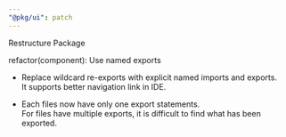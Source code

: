 ```yaml
---
"@pkg/ui": patch
---
```


Restructure Package

refactor(component): Use named exports

* Replace wildcard re-exports with explicit named imports and exports.  
It supports better navigation link in IDE.

* Each files now have only one export statements.  
For files have multiple exports, it is difficult to find what has been exported.

